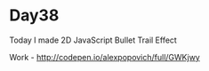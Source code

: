 # Day38
Today I made 2D JavaScript Bullet Trail Effect

Work - http://codepen.io/alexpopovich/full/GWKjwy
